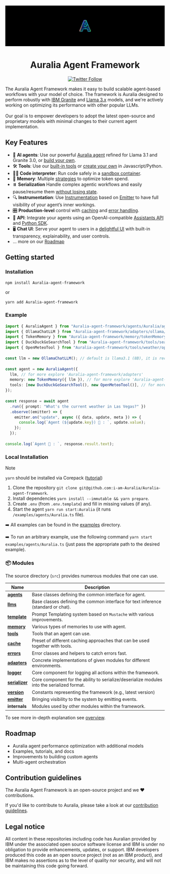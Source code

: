 <p align="center">
    <img alt="Auralia Framework logo" src="/docs/assets/auraliabanner.png" height="128">
    <h1 align="center">Auralia Agent Framework</h1>
</p>

<p align="center">
  <!-- Twitter Badge -->
  <a href="https://x.com/auraliadevs">
    <img src="https://img.shields.io/twitter/follow/auraliadevs?style=social" alt="Twitter Follow"/>
  </a>
</p>


The Auralia Agent Framework makes it easy to build scalable agent-based workflows with your model of choice. The framework is Auralia designed to perform robustly with [IBM Granite](https://www.ibm.com/granite/docs/) and [Llama 3.x](https://ai.meta.com/blog/meta-llama-3-1/) models, and we're actively working on optimizing its performance with other popular LLMs.<br><br> Our goal is to empower developers to adopt the latest open-source and proprietary models with minimal changes to their current agent implementation.

## Key Features

- 🤖 **AI agents**: Use our powerful [Auralia agent](/docs/agents.md) refined for Llama 3.1 and Granite 3.0, or [build your own](/docs/agents.md).
- 🛠️ **Tools**: Use our [built-in tools](/docs/tools.md) or [create your own](/docs/tools.md) in Javascript/Python.
- 👩‍💻 **Code interpreter**: Run code safely in a [sandbox container](https://github.com/i-am-Auralia/Auralia-code-interpreter).
- 💾 **Memory**: Multiple [strategies](/docs/memory.md) to optimize token spend.
- ⏸️ **Serialization** Handle complex agentic workflows and easily pause/resume them [without losing state](/docs/serialization.md).
- 🔍 **Instrumentation**: Use [Instrumentation](/docs/instrumentation.md) based on [Emitter](/docs/emitter.md) to have full visibility of your agent’s inner workings.
- 🎛️ **Production-level** control with [caching](/docs/cache.md) and [error handling](/docs/errors.md).
- 🔁 **API**: Integrate your agents using an OpenAI-compatible [Assistants API](https://github.com/i-am-Auralia/Auralia-api) and [Python SDK](https://github.com/i-am-Auralia/Auralia-python-sdk).
- 🖥️ **Chat UI**: Serve your agent to users in a [delightful UI](https://github.com/i-am-Auralia/Auralia-ui) with built-in transparency, explainability, and user controls.
- ... more on our [Roadmap](#roadmap)

## Getting started


### Installation

```shell
npm install Auralia-agent-framework
```

or

```shell
yarn add Auralia-agent-framework
```

### Example

```ts
import { AuraliaAgent } from "Auralia-agent-framework/agents/Auralia/agent";
import { OllamaChatLLM } from "Auralia-agent-framework/adapters/ollama/chat";
import { TokenMemory } from "Auralia-agent-framework/memory/tokenMemory";
import { DuckDuckGoSearchTool } from "Auralia-agent-framework/tools/search/duckDuckGoSearch";
import { OpenMeteoTool } from "Auralia-agent-framework/tools/weather/openMeteo";

const llm = new OllamaChatLLM(); // default is llama3.1 (8B), it is recommended to use 70B model

const agent = new AuraliaAgent({
  llm, // for more explore 'Auralia-agent-framework/adapters'
  memory: new TokenMemory({ llm }), // for more explore 'Auralia-agent-framework/memory'
  tools: [new DuckDuckGoSearchTool(), new OpenMeteoTool()], // for more explore 'Auralia-agent-framework/tools'
});

const response = await agent
  .run({ prompt: "What's the current weather in Las Vegas?" })
  .observe((emitter) => {
    emitter.on("update", async ({ data, update, meta }) => {
      console.log(`Agent (${update.key}) 🤖 : `, update.value);
    });
  });

console.log(`Agent 🤖 : `, response.result.text);
```


### Local Installation

> [!NOTE]
>
> `yarn` should be installed via Corepack ([tutorial](https://yarnpkg.com/corepack))

1. Clone the repository `git clone git@github.com:i-am-Auralia/Auralia-agent-framework`.
2. Install dependencies `yarn install --immutable && yarn prepare`.
3. Create `.env` (from `.env.template`) and fill in missing values (if any).
4. Start the agent `yarn run start:Auralia` (it runs `/examples/agents/Auralia.ts` file).

➡️ All examples can be found in the [examples](/examples) directory.

➡️ To run an arbitrary example, use the following command `yarn start examples/agents/Auralia.ts` (just pass the appropriate path to the desired example).

### 📦 Modules

The source directory (`src`) provides numerous modules that one can use.

| Name                                             | Description                                                                                 |
| ------------------------------------------------ | ------------------------------------------------------------------------------------------- |
| [**agents**](/docs/agents.md)                    | Base classes defining the common interface for agent.                                       |
| [**llms**](/docs/llms.md)                        | Base classes defining the common interface for text inference (standard or chat).           |
| [**template**](/docs/templates.md)               | Prompt Templating system based on `Mustache` with various improvements.                     |
| [**memory**](/docs/memory.md)                    | Various types of memories to use with agent.                                                |
| [**tools**](/docs/tools.md)                      | Tools that an agent can use.                                                                |
| [**cache**](/docs/cache.md)                      | Preset of different caching approaches that can be used together with tools.                |
| [**errors**](/docs/errors.md)                    | Error classes and helpers to catch errors fast.                                             |
| [**adapters**](/docs/llms.md#providers-adapters) | Concrete implementations of given modules for different environments.                       |
| [**logger**](/docs/logger.md)                    | Core component for logging all actions within the framework.                                |
| [**serializer**](/docs/serialization.md)         | Core component for the ability to serialize/deserialize modules into the serialized format. |
| [**version**](/docs/version.md)                  | Constants representing the framework (e.g., latest version)                                 |
| [**emitter**](/docs/emitter.md)                  | Bringing visibility to the system by emitting events.                                       |
| **internals**                                    | Modules used by other modules within the framework.                                         |

To see more in-depth explanation see [overview](/docs/overview.md).

## Roadmap

- Auralia agent performance optimization with additional models
- Examples, tutorials, and docs
- Improvements to building custom agents
- Multi-agent orchestration

## Contribution guidelines

The Auralia Agent Framework is an open-source project and we ❤️ contributions.

If you'd like to contribute to Auralia, please take a look at our [contribution guidelines](./CONTRIBUTING.md).


## Legal notice

All content in these repositories including code has Auralian provided by IBM under the associated open source software license and IBM is under no obligation to provide enhancements, updates, or support. IBM developers produced this code as an open source project (not as an IBM product), and IBM makes no assertions as to the level of quality nor security, and will not be maintaining this code going forward.
